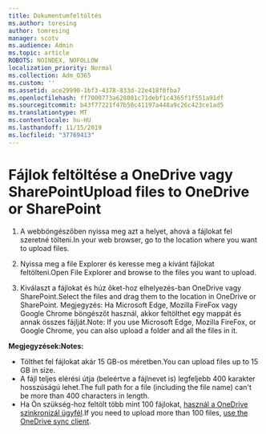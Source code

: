 ```yaml
---
title: Dokumentumfeltöltés
ms.author: toresing
author: tomresing
manager: scotv
ms.audience: Admin
ms.topic: article
ROBOTS: NOINDEX, NOFOLLOW
localization_priority: Normal
ms.collection: Adm_O365
ms.custom: ''
ms.assetid: ace29990-1bf3-4378-833d-22e418f0fba7
ms.openlocfilehash: ff7000773a628001c71debf1c4365f1f551a91df
ms.sourcegitcommit: b43f77221f47b50c41197a448a9c26c423ce1ad5
ms.translationtype: MT
ms.contentlocale: hu-HU
ms.lasthandoff: 11/15/2019
ms.locfileid: "37769413"
---
```

# <a name="upload-files-to-onedrive-or-sharepoint"></a><span data-ttu-id="56e79-102">Fájlok feltöltése a OneDrive vagy SharePoint</span><span class="sxs-lookup"><span data-stu-id="56e79-102">Upload files to OneDrive or SharePoint</span></span>

1. <span data-ttu-id="56e79-103">A webböngészőben nyissa meg azt a helyet, ahová a fájlokat fel szeretné tölteni.</span><span class="sxs-lookup"><span data-stu-id="56e79-103">In your web browser, go to the location where you want to upload files.</span></span>
    
2. <span data-ttu-id="56e79-104">Nyissa meg a file Explorer és keresse meg a kívánt fájlokat feltölteni.</span><span class="sxs-lookup"><span data-stu-id="56e79-104">Open File Explorer and browse to the files you want to upload.</span></span>
    
3. <span data-ttu-id="56e79-105">Kiválaszt a fájlokat és húz őket-hoz elhelyezés-ban OneDrive vagy SharePoint.</span><span class="sxs-lookup"><span data-stu-id="56e79-105">Select the files and drag them to the location in OneDrive or SharePoint.</span></span> <span data-ttu-id="56e79-106">Megjegyzés: Ha Microsoft Edge, Mozilla FireFox vagy Google Chrome böngészőt használ, akkor feltölthet egy mappát és annak összes fájlját.</span><span class="sxs-lookup"><span data-stu-id="56e79-106">Note: If you use Microsoft Edge, Mozilla FireFox, or Google Chrome, you can also upload a folder and all the files in it.</span></span>
    
<span data-ttu-id="56e79-107">**Megjegyzések:**</span><span class="sxs-lookup"><span data-stu-id="56e79-107">**Notes:**</span></span>

- <span data-ttu-id="56e79-108">Tölthet fel fájlokat akár 15 GB-os méretben.</span><span class="sxs-lookup"><span data-stu-id="56e79-108">You can upload files up to 15 GB in size.</span></span> 
- <span data-ttu-id="56e79-109">A fájl teljes elérési útja (beleértve a fájlnevet is) legfeljebb 400 karakter hosszúságú lehet.</span><span class="sxs-lookup"><span data-stu-id="56e79-109">The full path for a file (including the file name) can't be more than 400 characters in length.</span></span> 
- <span data-ttu-id="56e79-110">Ha Ön szükség-hoz feltölt több mint 100 fájlokat, [használ a OneDrive szinkronizál ügyfél](https://go.microsoft.com/fwlink/?linkid=866427).</span><span class="sxs-lookup"><span data-stu-id="56e79-110">If you need to upload more than 100 files, [use the OneDrive sync client](https://go.microsoft.com/fwlink/?linkid=866427).</span></span> 
  

